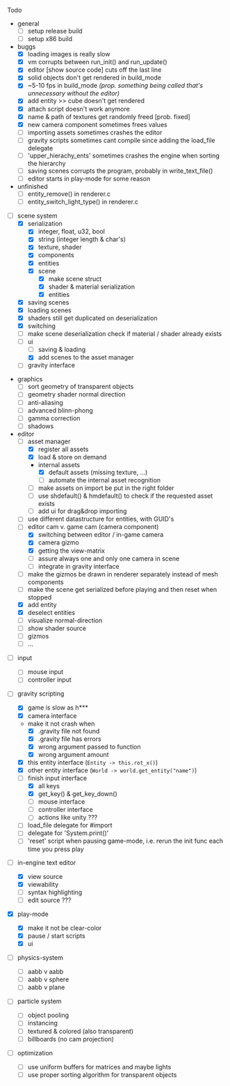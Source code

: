Todo

- general
  - [ ] setup release build
  - [ ] setup x86 build
- buggs
  - [x] loading images is really slow
  - [x] vm corrupts between run_init() and run_update()
  - [x] editor [show source code] cuts off the last line 
  - [x] solid objects don't get rendered in build_mode
  - [x] ~5-10 fps in build_mode *(prop. something being called that's unnecessary without the editor)*
  - [x] add entity >> cube doesn't get rendered
  - [x] attach script doesn't work anymore 
  - [x] name & path of textures get randomly freed [prob. fixed]
  - [x] new camera component sometimes frees values
  - [ ] importing assets sometimes crashes the editor
  - [ ] gravity scripts sometimes cant compile since adding the load_file delegate
  - [ ] 'upper_hierachy_ents' sometimes crashes the engine when sorting the hierarchy
  - [ ] saving scenes corrupts the program, probably in write_text_file()
  - [ ] editor starts in play-mode for some reason
- unfinished
  - [ ] entity_remove() in renderer.c
  - [ ] entity_switch_light_type() in renderer.c
- [ ] scene system
  - [x] serialization
    - [x] integer, float, u32, bool
    - [x] string (integer length & char's)
    - [x] texture, shader
    - [x] components
    - [x] entities
    - [x] scene
      - [x] make scene struct
      - [x] shader & material serialization
      - [x] entities
  - [x] saving scenes
  - [x] loading scenes
  - [x] shaders still get duplicated on deserialization
  - [x] switching
  - [ ] make scene deserialization check if material / shader already exists 
  - [ ] ui
    - [ ] saving & loading
    - [x] add scenes to the asset manager
  - [ ] gravity interface
- graphics
  - [ ] sort geometry of transparent objects
  - [ ] geometry shader normal direction
  - [ ] anti-aliasing
  - [ ] advanced blinn-phong
  - [ ] gamma correction
  - [ ] shadows
- editor
  - [ ] asset manager
    - [x] register all assets
    - [x] load & store on demand
    - internal assets
      -  [x] default assets (missing texture, ...)
      -  [ ] automate the internal asset recognition
    - [ ] make assets on import be put in the right folder
    -  [ ] use shdefault() & hmdefault() to check if the requested asset exists
    -  [ ] add ui for drag&drop importing
  -  [ ] use different datastructure for entities, with GUID's  
  - [ ] editor cam v. game cam (camera component)
    - [x] switching between editor / in-game camera
    - [x] camera gizmo
    - [x] getting the view-matrix
    - [ ] assure always one and only one camera in scene
    - [ ] integrate in gravity interface
  - [ ] make the gizmos be drawn in renderer separately instead of mesh components
  - [ ] make the scene get serialized before playing and then reset when stopped 
  - [x] add entity
  - [x] deselect entities
  - [ ] visualize normal-direction
  - [ ] show shader source
  - [ ] gizmos
  - [ ] ...
- [ ] input 
  - [ ] mouse input 
  - [ ] controller input
- [ ] gravity scripting
  - [x] game is slow as h***
  - [x] camera interface
  - make it not crash when
    - [x] .gravity file not found
    - [x] .gravity file has errors
    - [x] wrong argument passed to function
    - [x] wrong argument amount
  - [x] this entity interface (`Entity -> this.rot_x()`)
  - [x] other entity interface (`World -> world.get_entity("name")`)
  - [ ] finish input interface
    - [x] all keys
    - [x] get_key() & get_key_down()
    - [ ] mouse interface
    - [ ] controller interface
    - [ ] actions like unity ???
  - [ ] load_file delegate for #import 
  - [ ] delegate for 'System.print()'
  - [ ] 'reset' script when pausing game-mode, i.e. rerun the init func each time you press play
- [ ] in-engine text editor
  - [x] view source
  - [x] viewability
  - [ ] syntax highlighting
  - [ ] edit source ???
- [x] play-mode
  - [x] make it not be clear-color
  - [x] pause / start scripts
  - [x] ui
- [ ] physics-system

  - [ ] aabb v aabb
  - [ ] aabb v sphere
  - [ ] aabb v plane
- [ ] particle system
  - [ ] object pooling
  - [ ] instancing 
  - [ ] textured & colored (also transparent)
  - [ ] billboards (no cam projection) 
- [ ] optimization
  - [ ] use uniform buffers for matrices and maybe lights
  - [ ] use proper sorting algorithm for transparent objects